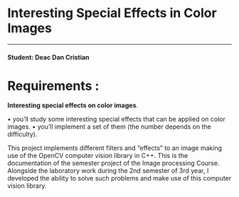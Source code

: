 # Interesting Special Effects in Color Images

****
<h4> Student: Deac Dan Cristian</h4>

# Requirements : 

**Interesting special effects on color images**.
  
  •	you’ll study some interesting special effects that can be applied on color images.
  •	you’ll implement a set of them (the number depends on the difficulty). 


This project implements different filters and “effects” to an image making use of the OpenCV computer vision library in C++. This is the documentation of the semester project of the Image processing Course. Alongside the laboratory work during the 2nd semester of 3rd year, I developed the ability to solve such problems and make use of this computer vision library.
